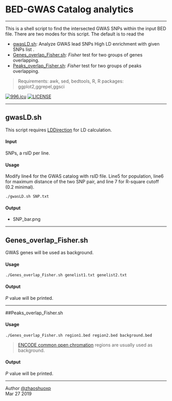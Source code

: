 # BED-GWAS Catalog analytics

-----
This is a shell script to find the intersected GWAS SNPs within the input BED file. There are two modes for this script. The default is to read the 

 * [gwasLD.sh](https://github.com/zhaoshuoxp/Enrichment-Analysis#gwasLDsh): Analyze GWAS lead SNPs High LD enrichment with given SNPs list .
 * [Genes_overlap_Fisher.sh](https://github.com/zhaoshuoxp/Enrichment-Analysis#genes_overlap_fishersh): *Fisher* test for two groups of genes overlapping.
 * [Peaks_overlap_Fisher.sh](https://github.com/zhaoshuoxp/Enrichment-Analysis#peaks_overlap_fishersh): *Fisher* test for two groups of peaks overlapping.

> Requirements:
awk, sed, bedtools, R, R packages: ggplot2,ggrepel,ggsci

[![996.icu](https://img.shields.io/badge/link-996.icu-red.svg)](https://996.icu) [![LICENSE](https://img.shields.io/badge/license-Anti%20996-blue.svg)](https://github.com/996icu/996.ICU/blob/master/LICENSE)

----

## gwasLD.sh

This script requires [LDDirection](https://github.com/MikeDacre/LDDirection) for LD calculation. 

#### Input

SNPs, a rsID per line.

#### Usage

Modify line4 for the GWAS catalog with rsID file. Line5 for population, line6 for maximum distance of the two SNP pair, and line 7 for R-square cutoff (0.2 minimal).

```
./gwasLD.sh SNP.txt
```

#### Output

- SNP_bar.png



-----
## Genes_overlap_Fisher.sh 
GWAS genes will be used as background.
#### Usage

    ./Genes_overlap_Fisher.sh genelist1.txt genelist2.txt

#### Output

*P* value will be printed.



------
##Peaks_overlap_Fisher.sh

#### Usage

    ./Genes_overlap_Fisher.sh region1.bed region2.bed background.bed

> [ENCODE common open chromation](https://github.com/milospjanic/fisherTestForGenomicOverlapsMilosPjanicMod/blob/master/background.bed.gz) regions are usually used as background.

#### Output

*P* value will be printed.



------

Author [@zhaoshuoxp](https://github.com/zhaoshuoxp)  
Mar 27 2019  

